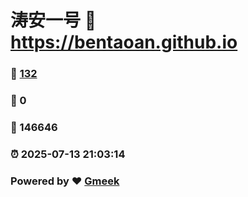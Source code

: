 # 涛安一号 :link: https://bentaoan.github.io 
### :page_facing_up: [132](https://bentaoan.github.io/tag.html) 
### :speech_balloon: 0 
### :hibiscus: 146646 
### :alarm_clock: 2025-07-13 21:03:14 
### Powered by :heart: [Gmeek](https://github.com/Meekdai/Gmeek)
